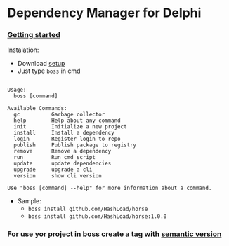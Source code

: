 
# Dependency Manager for Delphi

### [Getting started](https://medium.com/@matheusarendthunsche/come%C3%A7ando-com-o-boss-72aad9bcc13) 

Instalation: 
 * Download [setup](https://github.com/HashLoad/boss/releases/download/v1.5.3/setup.exe)
 * Just type `boss` in cmd
```

Usage:
  boss [command]

Available Commands:
  gc          Garbage collector
  help        Help about any command
  init        Initialize a new project
  install     Install a dependency
  login       Register login to repo
  publish     Publish package to registry
  remove      Remove a dependency
  run         Run cmd script
  update      update dependencies
  upgrade     upgrade a cli
  version     show cli version

Use "boss [command] --help" for more information about a command.

```
+ Sample: 
	+ `boss install github.com/HashLoad/horse`
	+ `boss install github.com/HashLoad/horse:1.0.0`


### For use yor project in boss create a tag with [semantic version](https://semver.org/) 
